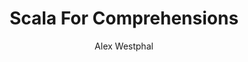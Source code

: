 ---
layout: post
title: Scala For Comprehensions
author: Alex Westphal
tags: scala functor monad
---